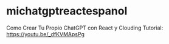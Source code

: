 # michatgptreactespanol
 Como Crear Tu Propio ChatGPT con React y Clouding Tutorial: https://youtu.be/_dfKVMApsPg

